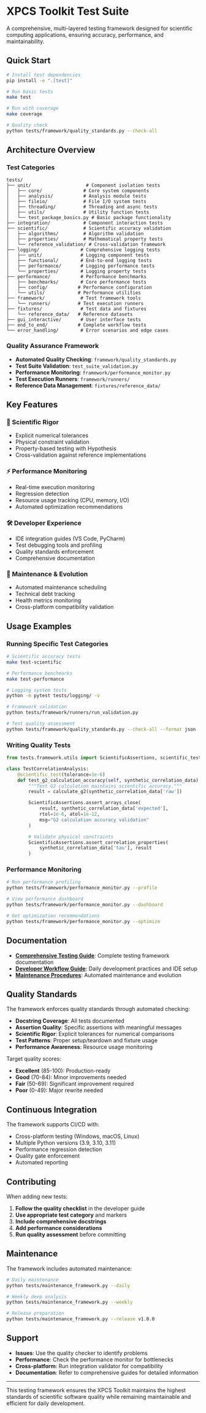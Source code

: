 # XPCS Toolkit Test Suite

A comprehensive, multi-layered testing framework designed for scientific computing applications, ensuring accuracy, performance, and maintainability.

## Quick Start

```bash
# Install test dependencies
pip install -e ".[test]"

# Run basic tests
make test

# Run with coverage
make coverage

# Quality check
python tests/framework/quality_standards.py --check-all
```

## Architecture Overview

### Test Categories

```
tests/
├── unit/                    # Component isolation tests
│   ├── core/               # Core system components
│   ├── analysis/           # Analysis module tests
│   ├── fileio/             # File I/O system tests
│   ├── threading/          # Threading and async tests
│   ├── utils/              # Utility function tests
│   └── test_package_basics.py # Basic package functionality
├── integration/            # Component interaction tests
├── scientific/             # Scientific accuracy validation
│   ├── algorithms/         # Algorithm validation
│   ├── properties/         # Mathematical property tests
│   └── reference_validation/ # Cross-validation framework
├── logging/               # Comprehensive logging tests
│   ├── unit/              # Logging component tests
│   ├── functional/        # End-to-end logging tests
│   ├── performance/       # Logging performance tests
│   └── properties/        # Logging property tests
├── performance/           # Performance benchmarks
│   ├── benchmarks/        # Core performance tests
│   ├── config/           # Performance configuration
│   └── utils/            # Performance utilities
├── framework/             # Test framework tools
│   └── runners/          # Test execution runners
├── fixtures/              # Test data and fixtures
│   └── reference_data/   # Reference datasets
├── gui_interactive/       # User interface tests
├── end_to_end/           # Complete workflow tests
└── error_handling/        # Error scenarios and edge cases
```

### Quality Assurance Framework

- **Automated Quality Checking**: `framework/quality_standards.py`
- **Test Suite Validation**: `test_suite_validation.py`
- **Performance Monitoring**: `framework/performance_monitor.py`
- **Test Execution Runners**: `framework/runners/`
- **Reference Data Management**: `fixtures/reference_data/`

## Key Features

### 🔬 Scientific Rigor
- Explicit numerical tolerances
- Physical constraint validation
- Property-based testing with Hypothesis
- Cross-validation against reference implementations

### ⚡ Performance Monitoring
- Real-time execution monitoring
- Regression detection
- Resource usage tracking (CPU, memory, I/O)
- Automated optimization recommendations

### 🛠️ Developer Experience
- IDE integration guides (VS Code, PyCharm)
- Test debugging tools and profiling
- Quality standards enforcement
- Comprehensive documentation

### 🔄 Maintenance & Evolution
- Automated maintenance scheduling
- Technical debt tracking
- Health metrics monitoring
- Cross-platform compatibility validation

## Usage Examples

### Running Specific Test Categories

```bash
# Scientific accuracy tests
make test-scientific

# Performance benchmarks
make test-performance

# Logging system tests
python -m pytest tests/logging/ -v

# Framework validation
python tests/framework/runners/run_validation.py

# Test quality assessment
python tests/framework/quality_standards.py --check-all --format json
```

### Writing Quality Tests

```python
from tests.framework.utils import ScientificAssertions, scientific_test, PerformanceTimer

class TestCorrelationAnalysis:
    @scientific_test(tolerance=1e-6)
    def test_g2_calculation_accuracy(self, synthetic_correlation_data):
        """Test G2 calculation maintains scientific accuracy."""
        result = calculate_g2(synthetic_correlation_data['raw'])

        ScientificAssertions.assert_arrays_close(
            result, synthetic_correlation_data['expected'],
            rtol=1e-6, atol=1e-12,
            msg="G2 calculation accuracy validation"
        )

        # Validate physical constraints
        ScientificAssertions.assert_correlation_properties(
            synthetic_correlation_data['tau'], result
        )
```

### Performance Monitoring

```bash
# Run performance profiling
python tests/framework/performance_monitor.py --profile

# View performance dashboard
python tests/framework/performance_monitor.py --dashboard

# Get optimization recommendations
python tests/framework/performance_monitor.py --optimize
```

## Documentation

- **[Comprehensive Testing Guide](../docs/TESTING_COMPREHENSIVE.md)**: Complete testing framework documentation
- **[Developer Workflow Guide](../docs/TESTING_DEVELOPER_GUIDE.md)**: Daily development practices and IDE setup
- **[Maintenance Procedures](maintenance_framework.py)**: Automated maintenance and evolution

## Quality Standards

The framework enforces quality standards through automated checking:

- **Docstring Coverage**: All tests documented
- **Assertion Quality**: Specific assertions with meaningful messages
- **Scientific Rigor**: Explicit tolerances for numerical comparisons
- **Test Patterns**: Proper setup/teardown and fixture usage
- **Performance Awareness**: Resource usage monitoring

Target quality scores:
- **Excellent** (85-100): Production-ready
- **Good** (70-84): Minor improvements needed
- **Fair** (50-69): Significant improvement required
- **Poor** (0-49): Major rewrite needed

## Continuous Integration

The framework supports CI/CD with:
- Cross-platform testing (Windows, macOS, Linux)
- Multiple Python versions (3.9, 3.10, 3.11)
- Performance regression detection
- Quality gate enforcement
- Automated reporting

## Contributing

When adding new tests:

1. **Follow the quality checklist** in the developer guide
2. **Use appropriate test category** and markers
3. **Include comprehensive docstrings**
4. **Add performance considerations**
5. **Run quality assessment** before committing

## Maintenance

The framework includes automated maintenance:

```bash
# Daily maintenance
python tests/maintenance_framework.py --daily

# Weekly deep analysis
python tests/maintenance_framework.py --weekly

# Release preparation
python tests/maintenance_framework.py --release v1.0.0
```

## Support

- **Issues**: Use the quality checker to identify problems
- **Performance**: Check the performance monitor for bottlenecks
- **Cross-platform**: Run integration validator for compatibility
- **Documentation**: Refer to comprehensive guides for detailed information

---

This testing framework ensures the XPCS Toolkit maintains the highest standards of scientific software quality while remaining maintainable and efficient for daily development.